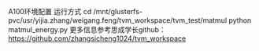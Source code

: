 A100环境配置
运行方式
cd /mnt/glusterfs-pvc/usr/yijia.zhang/weigang.feng/tvm_workspace/tvm_test/matmul
python matmul_energy.py
更多信息参考思成学长github：https://github.com/zhangsicheng1024/tvm_workspace
